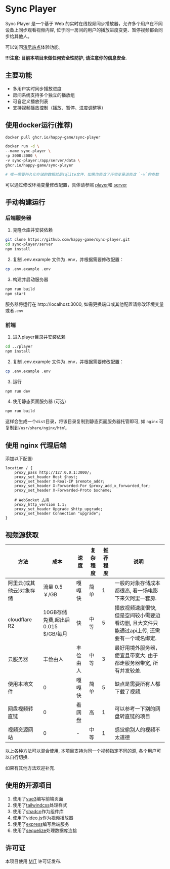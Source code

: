 # Sync Player

Sync Player 是一个基于 Web 的实时在线视频同步播放器，允许多个用户在不同设备上同步观看视频内容, 位于同一房间的用户的播放进度变更、暂停视频都会同步给其他人。

可以访问[演示站点](https://player.ccnu.work)体验功能。

**!!!注意: 目前本项目未做任何安全性防护, 请注意你的信息安全.**

## 主要功能

- 多用户实时同步播放进度
- 房间系统支持多个独立的播放组
- 可自定义播放列表
- 支持视频播放控制（播放、暂停、进度调整等）

## 使用docker运行(推荐)

```bash
docker pull ghcr.io/happy-game/sync-player

docker run -d \
--name sync-player \
-p 3000:3000 \
-v sync-player:/app/server/data \
ghcr.io/happy-game/sync-player

# 唯一需要持久化存储的数据就是sqlite文件，如果你修改了环境变量请修改 `-v`的参数
```
可以通过修改环境变量修改配置，具体请参照 [player](/player/.env.example)和 [server](/server/.env.example)

## 手动构建运行

### 后端服务器

1. 克隆仓库并安装依赖

```bash
git clone https://github.com/happy-game/sync-player.git
cd sync-player/server
npm install
```

2. 复制 .env.example 文件为 .env，并根据需要修改配置：

```bash
cp .env.example .env
```

3. 构建并启动服务器

```bash
npm run build
npm start
```
服务器将运行在 http://localhost:3000, 如需更换端口或其他配置请修改环境变量或者`.env`

### 前端

1. 进入player目录并安装依赖

```bash
cd ../player
npm install
```

2. 复制 .env.example 文件为 .env，并根据需要修改配置：

```bash
cp .env.example .env
```

3. 运行

```bash
npm run dev
```

4. 使用静态页面服务器 (可选)

```bash
npm run build
```

这样会生成一个`dist`目录，将该目录复制到静态页面服务器托管即可, 如 `nginx` 可复制到`/usr/share/nginx/html`.

<!-- ## 使用 docker 运行

1. 确保已安装 Docker 和 Docker Compose.

2. 在[docker-compose.yml](/docker-compose.yml)中修改必要的环境变量

3. 在项目根目录下，使用以下命令构建并启动所有服务：

```bash
docker-compose up --build
``` -->

## 使用 nginx 代理后端

添加以下配置:
```
location / {
    proxy_pass http://127.0.0.1:3000/;
    proxy_set_header Host $host;
    proxy_set_header X-Real-IP $remote_addr;
    proxy_set_header X-Forwarded-For $proxy_add_x_forwarded_for;
    proxy_set_header X-Forwarded-Proto $scheme;

    # WebSocket 支持
    proxy_http_version 1.1;
    proxy_set_header Upgrade $http_upgrade;
    proxy_set_header Connection "upgrade";
}
```

## 视频源获取 

| 方法         | 成本   | 速度   | 复杂程度 | 推荐程度 | 说明                                                         |
|--------------|--------|--------|----------|----------|--------------------------------------------------------------|
| 阿里云(或其他云)对象存储| 流量 0.5 ￥/GB |嘎嘎快 | 简单 | 1  | 一般的对象存储成本都很高, 看一场电影下来欠阿里一套房.|
| cloudflare R2| 10GB存储免费,超出后0.015 $/GB/每月   | 快 | 中等 | 5 | 播放视频速度很快, 但是空间较小需要边看边删, 且大文件只能通过api上传, 还需要有一个域名绑定.|
| 云服务器| 丰俭由人| 丰俭由人| 中等| 3   | 最好用境外服务器，便宜且带宽大. 由于都走服务器带宽, 所有并发较差. |
| 使用本地文件| 0 | 嘎嘎快   | 简单     | 5     | 缺点是需要所有人都下载了视频. |
| 网盘视频转直链| 0   | 看网盘 | 高     | 1     | 可以参考一下别的网盘转直链的项目|
| 视频资源网站 | 0 | - | 中等 | 1 | 感觉偷别人的视频不太道德 |

以上各种方法可以混合使用, 本项目支持为同一个视频指定不同的源, 各个用户可以自行切换.

如果有其他方法欢迎补充.

## 使用的开源项目

1. 使用了[vue3](https://github.com/vuejs/core)编写前端页面
2. 使用了[tailwindcss](https://github.com/tailwindlabs/tailwindcss)处理样式
3. 使用了[shadcn](https://ui.shadcn.com/)作为组件库
4. 使用了[video.js](https://github.com/videojs/video.js)作为视频播放器
5. 使用了[express](https://github.com/expressjs/express)编写后端服务
6. 使用了[sequelize](https://github.com/sequelize/sequelize)处理数据库连接

## 许可证

本项目使用 [MIT](/LICENSE) 许可证发布.